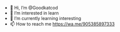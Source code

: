 - 👋 Hi, I’m @Goodkatcod
- 👀 I’m interested in learn
- 🌱 I’m currently learning interesting
- 📫 How to reach me https://wa.me/905385897333

<!---
Goodkatcod/Goodkatcod is a ✨ special ✨ repository because its `README.md` (this file) appears on your GitHub profile.
You can click the Preview link to take a look at your changes.
--->
